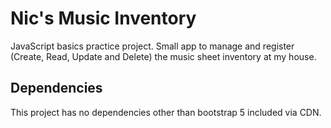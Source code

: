 # Nic's Music Inventory

JavaScript basics practice project. Small app to manage and register (Create, Read, Update and Delete) the music sheet inventory at my house.

## Dependencies

This project has no dependencies other than bootstrap 5 included via CDN.
